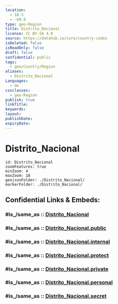 ```yaml
---
location:
  - 18.5
  - -69.9
type: geo-Region
title: Distrito_Nacional
license: CC BY-SA 4.0
source: https://datahub.io/core/country-codes
isDeleted: false
isReadOnly: false
draft: false
confidential: public
tags:
  - geo/Country/Region
aliases:
  - Distrito_Nacional
Languages:
  - de
cssclasses:
  - geo-Region
publish: true
linkTitle:
keywords:
layout:
publishDate:
expiryDate:
---
```


# Distrito_Nacional

```leaflet
id: Distrito_Nacional
zoomFeatures: true 
minZoom: 4 
maxZoom: 18
geojsonFolder: ./Distrito_Nacional/
markerFolder: ./Distrito_Nacional/
```


## Confidential Links & Embeds: 

### #is_/same_as :: [Distrito_Nacional](/_Standards/Earth/Continent/America~Caribbean/Dominican_Rep/provinces~Dominican_Rep/Distrito_Nacional.md) 

### #is_/same_as :: [Distrito_Nacional.public](/_public/Earth/Continent/America~Caribbean/Dominican_Rep/provinces~Dominican_Rep/Distrito_Nacional.public.md) 

### #is_/same_as :: [Distrito_Nacional.internal](/_internal/Earth/Continent/America~Caribbean/Dominican_Rep/provinces~Dominican_Rep/Distrito_Nacional.internal.md) 

### #is_/same_as :: [Distrito_Nacional.protect](/_protect/Earth/Continent/America~Caribbean/Dominican_Rep/provinces~Dominican_Rep/Distrito_Nacional.protect.md) 

### #is_/same_as :: [Distrito_Nacional.private](/_private/Earth/Continent/America~Caribbean/Dominican_Rep/provinces~Dominican_Rep/Distrito_Nacional.private.md) 

### #is_/same_as :: [Distrito_Nacional.personal](/_personal/Earth/Continent/America~Caribbean/Dominican_Rep/provinces~Dominican_Rep/Distrito_Nacional.personal.md) 

### #is_/same_as :: [Distrito_Nacional.secret](/_secret/Earth/Continent/America~Caribbean/Dominican_Rep/provinces~Dominican_Rep/Distrito_Nacional.secret.md)

